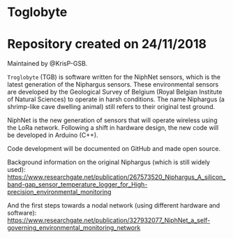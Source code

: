 # Toglobyte
# Repository created on 24/11/2018

Maintained by @KrisP-GSB. 

`Troglobyte` (TGB) is software written for the NiphNet sensors, which is the latest generation of the Niphargus sensors. These environmental sensors are developed by the Geological Survey of Belgium (Royal Belgian Institute of Natural Sciences) to operate in harsh conditions. The name Niphargus (a shrimp-like cave dwelling animal) still refers to their original test ground. 

NiphNet is the new generation of sensors that will operate wireless using the LoRa network. Following a shift in hardware design, the new code will be developed in Arduino (C++). 

Code development will be documented on GitHub and made open source. 

Background information on the original Niphargus (which is still widely used): 
https://www.researchgate.net/publication/267573520_Niphargus_A_silicon_band-gap_sensor_temperature_logger_for_High-precision_environmental_monitoring

And the first steps towards a nodal network (using different hardware and software): 
https://www.researchgate.net/publication/327932077_NiphNet_a_self-governing_environmental_monitoring_network
